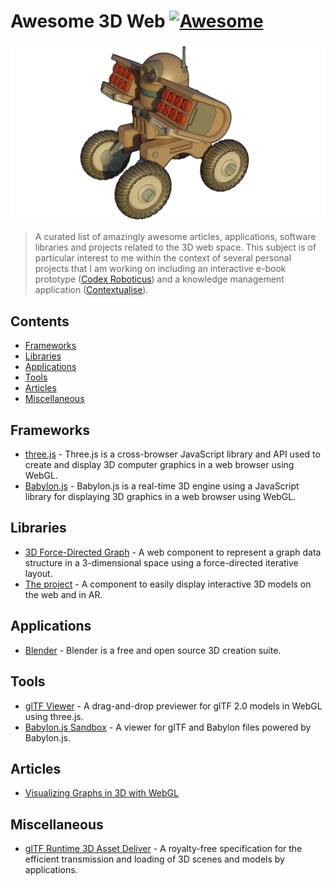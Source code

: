 # Awesome 3D Web [![Awesome](https://awesome.re/badge.svg)](https://awesome.re)

![Isometric classroom](resources/brave-robot3.png)

> A curated list of amazingly awesome articles, applications, software libraries and projects related to the 3D web space. This subject is of particular interest to me within the context of several personal projects that I am working on including an interactive e-book prototype ([Codex Roboticus](https://brettkromkamp.com/posts/codex-roboticus/)) and a knowledge management application ([Contextualise](https://github.com/brettkromkamp/contextualise)).

## Contents

- [Frameworks](#frameworks)
- [Libraries](#libraries)
- [Applications](#applications)
- [Tools](#tools)
- [Articles](#articles)
- [Miscellaneous](#miscellaneous)

## Frameworks

- [three.js](https://threejs.org/) - Three.js is a cross-browser JavaScript library and API used to create and display 3D computer graphics in a web browser using WebGL.
- [Babylon.js](https://www.babylonjs.com/) - Babylon.js is a real-time 3D engine using a JavaScript library for displaying 3D graphics in a web browser using WebGL.

## Libraries

- [3D Force-Directed Graph](https://github.com/vasturiano/3d-force-graph) - A web component to represent a graph data structure in a 3-dimensional space using a force-directed iterative layout.
- [The <model-viewer> project](https://modelviewer.dev/) - A component to easily display interactive 3D models on the web and in AR.

## Applications

- [Blender](https://www.blender.org/) - Blender is a free and open source 3D creation suite.

## Tools

- [glTF Viewer](https://gltf-viewer.donmccurdy.com/) - A drag-and-drop previewer for glTF 2.0 models in WebGL using three.js.
- [Babylon.js Sandbox](https://sandbox.babylonjs.com/) - A viewer for glTF and Babylon files powered by Babylon.js.

## Articles

- [Visualizing Graphs in 3D with WebGL](https://medium.com/neo4j/visualizing-graphs-in-3d-with-webgl-9adaaff6fe43)

## Miscellaneous

- [glTF Runtime 3D Asset Deliver](https://www.khronos.org/gltf/) - A royalty-free specification for the efficient transmission and loading of 3D scenes and models by applications.
